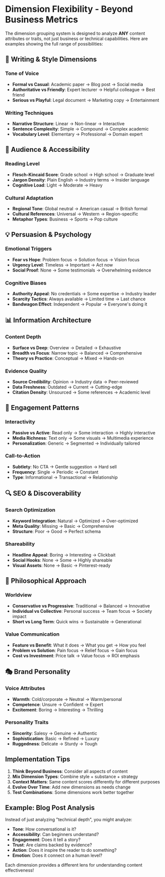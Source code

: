 # Dimension Flexibility - Beyond Business Metrics

The dimension grouping system is designed to analyze **ANY** content attributes or traits, not just business or technical capabilities. Here are examples showing the full range of possibilities:

## 🎨 Writing & Style Dimensions

### Tone of Voice
- **Formal vs Casual**: Academic paper → Blog post → Social media
- **Authoritative vs Friendly**: Expert lecturer → Helpful colleague → Best friend
- **Serious vs Playful**: Legal document → Marketing copy → Entertainment

### Writing Techniques
- **Narrative Structure**: Linear → Non-linear → Interactive
- **Sentence Complexity**: Simple → Compound → Complex academic
- **Vocabulary Level**: Elementary → Professional → Domain expert

## 🎯 Audience & Accessibility

### Reading Level
- **Flesch-Kincaid Score**: Grade school → High school → Graduate level
- **Jargon Density**: Plain English → Industry terms → Insider language
- **Cognitive Load**: Light → Moderate → Heavy

### Cultural Adaptation
- **Regional Tone**: Global neutral → American casual → British formal
- **Cultural References**: Universal → Western → Region-specific
- **Metaphor Types**: Business → Sports → Pop culture

## 💡 Persuasion & Psychology

### Emotional Triggers
- **Fear vs Hope**: Problem focus → Solution focus → Vision focus
- **Urgency Level**: Timeless → Important → Act now
- **Social Proof**: None → Some testimonials → Overwhelming evidence

### Cognitive Biases
- **Authority Appeal**: No credentials → Some expertise → Industry leader
- **Scarcity Tactics**: Always available → Limited time → Last chance
- **Bandwagon Effect**: Independent → Popular → Everyone's doing it

## 📊 Information Architecture

### Content Depth
- **Surface vs Deep**: Overview → Detailed → Exhaustive
- **Breadth vs Focus**: Narrow topic → Balanced → Comprehensive
- **Theory vs Practice**: Conceptual → Mixed → Hands-on

### Evidence Quality
- **Source Credibility**: Opinion → Industry data → Peer-reviewed
- **Data Freshness**: Outdated → Current → Cutting-edge
- **Citation Density**: Unsourced → Some references → Academic level

## 🎯 Engagement Patterns

### Interactivity
- **Passive vs Active**: Read only → Some interaction → Highly interactive
- **Media Richness**: Text only → Some visuals → Multimedia experience
- **Personalization**: Generic → Segmented → Individually tailored

### Call-to-Action
- **Subtlety**: No CTA → Gentle suggestion → Hard sell
- **Frequency**: Single → Periodic → Constant
- **Type**: Informational → Transactional → Relationship

## 🔍 SEO & Discoverability

### Search Optimization
- **Keyword Integration**: Natural → Optimized → Over-optimized
- **Meta Quality**: Missing → Basic → Comprehensive
- **Structure**: Poor → Good → Perfect schema

### Shareability
- **Headline Appeal**: Boring → Interesting → Clickbait
- **Social Hooks**: None → Some → Highly shareable
- **Visual Assets**: None → Basic → Pinterest-ready

## 💭 Philosophical Approach

### Worldview
- **Conservative vs Progressive**: Traditional → Balanced → Innovative
- **Individual vs Collective**: Personal success → Team focus → Society impact
- **Short vs Long Term**: Quick wins → Sustainable → Generational

### Value Communication
- **Feature vs Benefit**: What it does → What you get → How you feel
- **Problem vs Solution**: Pain focus → Relief focus → Gain focus
- **Cost vs Investment**: Price talk → Value focus → ROI emphasis

## 🎭 Brand Personality

### Voice Attributes
- **Warmth**: Cold/corporate → Neutral → Warm/personal
- **Competence**: Unsure → Confident → Expert
- **Excitement**: Boring → Interesting → Thrilling

### Personality Traits
- **Sincerity**: Salesy → Genuine → Authentic
- **Sophistication**: Basic → Refined → Luxury
- **Ruggedness**: Delicate → Sturdy → Tough

## Implementation Tips

1. **Think Beyond Business**: Consider all aspects of content
2. **Mix Dimension Types**: Combine style + substance + strategy
3. **Context Matters**: Same content scores differently for different purposes
4. **Evolve Over Time**: Add new dimensions as needs change
5. **Test Combinations**: Some dimensions work better together

## Example: Blog Post Analysis

Instead of just analyzing "technical depth", you might analyze:
- **Tone**: How conversational is it?
- **Accessibility**: Can beginners understand?
- **Engagement**: Does it tell a story?
- **Trust**: Are claims backed by evidence?
- **Action**: Does it inspire the reader to do something?
- **Emotion**: Does it connect on a human level?

Each dimension provides a different lens for understanding content effectiveness!
